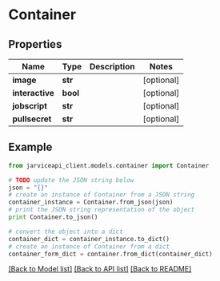 # Container


## Properties
Name | Type | Description | Notes
------------ | ------------- | ------------- | -------------
**image** | **str** |  | [optional] 
**interactive** | **bool** |  | [optional] 
**jobscript** | **str** |  | [optional] 
**pullsecret** | **str** |  | [optional] 

## Example

```python
from jarviceapi_client.models.container import Container

# TODO update the JSON string below
json = "{}"
# create an instance of Container from a JSON string
container_instance = Container.from_json(json)
# print the JSON string representation of the object
print Container.to_json()

# convert the object into a dict
container_dict = container_instance.to_dict()
# create an instance of Container from a dict
container_form_dict = container.from_dict(container_dict)
```
[[Back to Model list]](../README.md#documentation-for-models) [[Back to API list]](../README.md#documentation-for-api-endpoints) [[Back to README]](../README.md)


